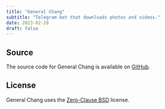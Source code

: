 ```yaml
---
title: "General Chang"
subtitle: "Telegram bot that downloads photos and videos."
date: 2023-02-28
draft: false
---
```


## Source

The source code for General Chang is available on [GitHub](https://github.com/kkestell/telegram-bot).

## License

General Chang uses the [Zero-Clause BSD](https://opensource.org/license/0bsd/) license.
